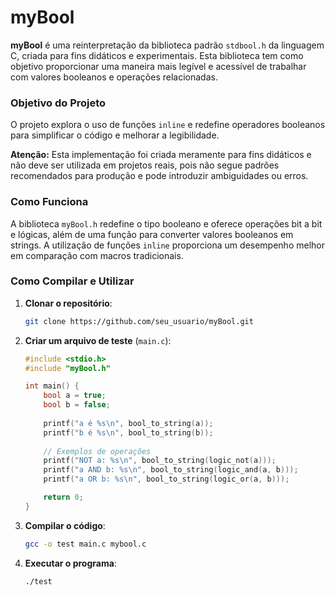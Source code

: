 
# myBool

**myBool** é uma reinterpretação da biblioteca padrão `stdbool.h` da linguagem C, criada para fins didáticos e experimentais. Esta biblioteca tem como objetivo proporcionar uma maneira mais legível e acessível de trabalhar com valores booleanos e operações relacionadas.

### Objetivo do Projeto
O projeto explora o uso de funções `inline` e redefine operadores booleanos para simplificar o código e melhorar a legibilidade. 

**Atenção:** Esta implementação foi criada meramente para fins didáticos e não deve ser utilizada em projetos reais, pois não segue padrões recomendados para produção e pode introduzir ambiguidades ou erros.

### Como Funciona
A biblioteca `myBool.h` redefine o tipo booleano e oferece operações bit a bit e lógicas, além de uma função para converter valores booleanos em strings. A utilização de funções `inline` proporciona um desempenho melhor em comparação com macros tradicionais.

### Como Compilar e Utilizar
1. **Clonar o repositório**:
   ```bash
   git clone https://github.com/seu_usuario/myBool.git
   ```

2. **Criar um arquivo de teste** (`main.c`):
   ```c
   #include <stdio.h>
   #include "myBool.h"

   int main() {
       bool a = true;
       bool b = false;
       
       printf("a é %s\n", bool_to_string(a));
       printf("b é %s\n", bool_to_string(b));
       
       // Exemplos de operações
       printf("NOT a: %s\n", bool_to_string(logic_not(a)));
       printf("a AND b: %s\n", bool_to_string(logic_and(a, b)));
       printf("a OR b: %s\n", bool_to_string(logic_or(a, b)));

       return 0;
   }
   ```

3. **Compilar o código**:
   ```bash
   gcc -o test main.c mybool.c
   ```

4. **Executar o programa**:
   ```bash
   ./test
   ```
